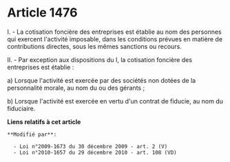 # Article 1476

I. - La cotisation foncière des entreprises est établie au nom des personnes qui exercent l'activité imposable, dans les
conditions prévues en matière de contributions directes, sous les mêmes sanctions ou recours.

II. - Par exception aux dispositions du I, la cotisation foncière des entreprises est établie :

a) Lorsque l'activité est exercée par des sociétés non dotées de la personnalité morale, au nom du ou des gérants ;

b) Lorsque l'activité est exercée en vertu d'un contrat de fiducie, au nom du fiduciaire.

**Liens relatifs à cet article**

	**Modifié par**:

	  - Loi n°2009-1673 du 30 décembre 2009 - art. 2 (V)
	  - Loi n°2010-1657 du 29 décembre 2010 - art. 108 (VD)
